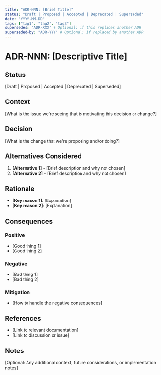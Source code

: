 ```yaml
---
title: "ADR-NNN: [Brief Title]"
status: "Draft | Proposed | Accepted | Deprecated | Superseded"
date: "YYYY-MM-DD"
tags: ["tag1", "tag2", "tag3"]
supersedes: "ADR-XXX" # Optional: if this replaces another ADR
superseded-by: "ADR-YYY" # Optional: if replaced by another ADR
---
```


# ADR-NNN: [Descriptive Title]

## Status
[Draft | Proposed | Accepted | Deprecated | Superseded]

## Context
[What is the issue we're seeing that is motivating this decision or change?]

## Decision
[What is the change that we're proposing and/or doing?]

## Alternatives Considered
1. **[Alternative 1]** - [Brief description and why not chosen]
2. **[Alternative 2]** - [Brief description and why not chosen]

## Rationale
- **[Key reason 1]**: [Explanation]
- **[Key reason 2]**: [Explanation]

## Consequences
### Positive
- [Good thing 1]
- [Good thing 2]

### Negative
- [Bad thing 1]
- [Bad thing 2]

### Mitigation
- [How to handle the negative consequences]

## References
- [Link to relevant documentation]
- [Link to discussion or issue]

## Notes
[Optional: Any additional context, future considerations, or implementation notes]
